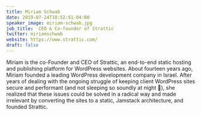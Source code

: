 ```yaml
---
title: Miriam Schwab
date: 2019-07-24T18:52:51-04:00
speaker_image: miriam-schwab.jpg
job_title:  CEO & Co-founder of Strattic
twitter: miriamschwab
website: https://www.strattic.com/
draft: false
---
```


Miriam is the co-Founder and CEO of Strattic, an end-to-end static hosting and publishing platform for WordPress websites. About fourteen years ago, Miriam founded a leading WordPress development company in Israel. After years of dealing with the ongoing struggle of keeping client WordPress sites secure and performant (and not sleeping so soundly at night 🙂), she realized that these issues could be solved in a radical way and made irrelevant by converting the sites to a static, Jamstack architecture, and founded Strattic.

